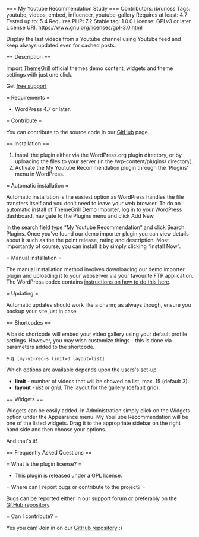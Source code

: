 === My Youtube Recommendation Study ===
Contributors: ibrunoss
Tags: youtube, videos, embed, influencer, youtube-gallery 
Requires at least: 4.7
Tested up to: 5.4
Requires PHP: 7.2
Stable tag: 1.0.0
License: GPLv3 or later
License URI: https://www.gnu.org/licenses/gpl-3.0.html

Display the last videos from a Youtube channel using Youtube feed and keep always updated even for cached posts.

== Description ==

Import <a href="https://themegrill.com/themes/" target="_blank" rel="nofollow">ThemeGrill</a> official themes demo content, widgets and theme settings with just one click.

Get [free support](https://themegrill.com/support-forum/)

= Requirements =

* WordPress 4.7 or later.

= Contribute =

You can contribute to the source code in our [GitHub](https://www.github.com/ibrunoss/my_youtube_recommendation_study) page.

== Installation ==

1. Install the plugin either via the WordPress.org plugin directory, or by uploading the files to your server (in the /wp-content/plugins/ directory).
2. Activate the My Youtube Recommendation plugin through the 'Plugins' menu in WordPress.

= Automatic installation =

Automatic installation is the easiest option as WordPress handles the file transfers itself and you don’t need to leave your web browser. To do an automatic install of ThemeGrill Demo Importer, log in to your WordPress dashboard, navigate to the Plugins menu and click Add New.

In the search field type “My Youtube Recommendation” and click Search Plugins. Once you’ve found our demo importer plugin you can view details about it such as the the point release, rating and description. Most importantly of course, you can install it by simply clicking “Install Now”.

= Manual installation =

The manual installation method involves downloading our demo importer plugin and uploading it to your webserver via your favourite FTP application. The WordPress codex contains [instructions on how to do this here](https://codex.wordpress.org/Managing_Plugins#Manual_Plugin_Installation).

= Updating =

Automatic updates should work like a charm; as always though, ensure you backup your site just in case.

== Shortcodes ==

A basic shortcode will embed your video gallery using your default profile settings. However, you may wish customize things - this is done via parameters added to the shortcode.

e.g. `[my-yt-rec-s limit=3 layout=list]`

Which options are available depends upon the users's set-up.

* **limit** - number of videos that will be showed on list, max. 15 (default 3). 
* **layout** - *list* or *grid*. The layout for the gallery (default grid).

== Widgets ==

Widgets can be easily added. In Administration simply click on the Widgets option under the Appearance menu. My YouTube Recommendation will be one of the listed widgets. Drag it to the appropriate sidebar on the right hand side and then choose your options.

And that's it!

== Frequently Asked Questions ==

= What is the plugin license? =

* This plugin is released under a GPL license.

= Where can I report bugs or contribute to the project? =

Bugs can be reported either in our support forum or preferably on the [GitHub repository](https://www.github.com/ibrunoss/my_youtube_recommendation_study/issues).

= Can I contribute? =

Yes you can! Join in on our [GitHub repository](https://www.github.com/ibrunoss/my_youtube_recommendation_study/) :)